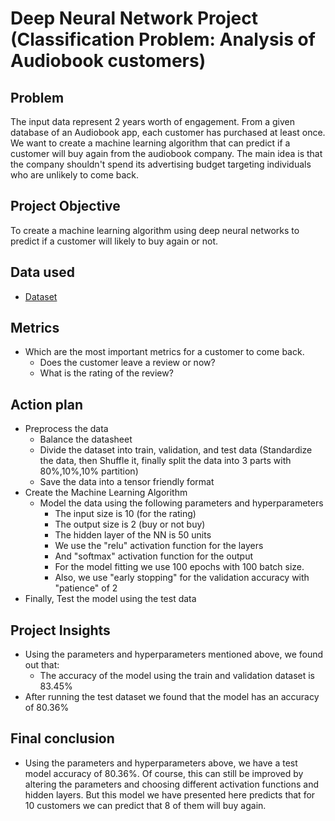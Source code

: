 # Deep Neural Network Project (Classification Problem: Analysis of Audiobook customers)
## Problem
The input data represent 2 years worth of engagement. From a given database of an Audiobook app, each customer has purchased at least once. We want to create a machine learning algorithm that can predict if a customer will buy again from the audiobook company. The main idea is that the company shouldn't spend its advertising budget targeting individuals who are unlikely to come back.

## Project Objective
To create a machine learning algorithm using deep neural networks to predict if a customer will likely to buy again or not.

## Data used
- <a href = "https://github.com/pagonzales/Deep_Neural_Networks_Project_Audiobook_Analysis/blob/main/Audiobooks_data.csv">Dataset</a>

## Metrics
- Which are the most important metrics for a customer to come back.
  - Does the customer leave a review or now?
  - What is the rating of the review?
  
## Action plan
- Preprocess the data
  - Balance the datasheet
  - Divide the dataset into train, validation, and test data
    (Standardize the data, then Shuffle it, finally split the data into 3 parts with 80%,10%,10% partition)
  - Save the data into a tensor friendly format
- Create the Machine Learning Algorithm
  - Model the data using the following parameters and hyperparameters
    - The input size is 10 (for the rating)
    - The output size is 2 (buy or not buy)
    - The hidden layer of the NN is 50 units
    - We use the "relu" activation function for the layers
    - And "softmax" activation function for the output
    - For the model fitting we use 100 epochs with 100 batch size.
    - Also, we use "early stopping" for the validation accuracy with "patience" of 2
- Finally, Test the model using the test data

## Project Insights
- Using the parameters and hyperparameters mentioned above, we found out that:
  - The accuracy of the model using the train and validation dataset is 83.45%
- After running the test dataset we found that the model has an accuracy of 80.36%
## Final conclusion
- Using the parameters and hyperparameters above, we have a test model accuracy of 80.36%. Of course, this can still be improved by altering the parameters and choosing different activation functions and hidden layers. But this model we have presented here predicts that for 10 customers we can predict that 8 of them will buy again.
